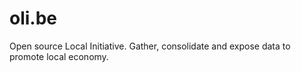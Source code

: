 # oli.be
Open source Local Initiative. Gather, consolidate and expose data to promote local economy.
